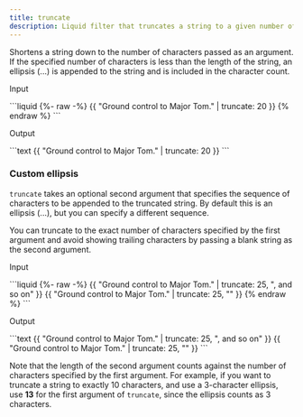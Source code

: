 ```yaml
---
title: truncate
description: Liquid filter that truncates a string to a given number of characters.
---
```


Shortens a string down to the number of characters passed as an argument. If the specified number of characters is less than the length of the string, an ellipsis (...) is appended to the string and is included in the character count.

<p class="code-label">Input</p>
```liquid
{%- raw -%}
{{ "Ground control to Major Tom." | truncate: 20 }}
{% endraw %}
```

<p class="code-label">Output</p>
```text
{{ "Ground control to Major Tom." | truncate: 20 }}
```

### Custom ellipsis

`truncate` takes an optional second argument that specifies the sequence of characters to be appended to the truncated string. By default this is an ellipsis (...), but you can specify a different sequence.

You can truncate to the exact number of characters specified by the first argument and avoid showing trailing characters by passing a blank string as the second argument.

<p class="code-label">Input</p>
```liquid
{%- raw -%}
{{ "Ground control to Major Tom." | truncate: 25, ", and so on" }}
{{ "Ground control to Major Tom." | truncate: 25, "" }}
{% endraw %}
```

<p class="code-label">Output</p>
```text
{{ "Ground control to Major Tom." | truncate: 25, ", and so on" }}
{{ "Ground control to Major Tom." | truncate: 25, "" }}
```

Note that the length of the second argument counts against the number of characters specified by the first argument. For example, if you want to truncate a string to exactly 10 characters, and use a 3-character ellipsis, use **13** for the first argument of `truncate`, since the ellipsis counts as 3 characters.
